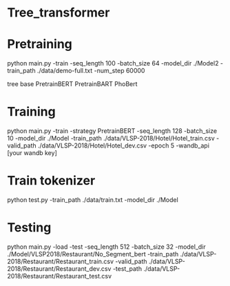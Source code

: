 # Tree_transformer

# Pretraining

python main.py -train -seq_length 100 -batch_size 64 -model_dir ./Model2 -train_path ./data/demo-full.txt -num_step 60000


tree base PretrainBERT PretrainBART PhoBert
# Training 
python main.py -train -strategy PretrainBERT -seq_length 128 -batch_size 10 -model_dir ./Model -train_path ./data/VLSP-2018/Hotel/Hotel_train.csv -valid_path ./data/VLSP-2018/Hotel/Hotel_dev.csv -epoch 5 -wandb_api [your wandb key]


# Train tokenizer
python test.py -train_path ./data/train.txt -model_dir ./Model

# Testing

python main.py -load -test -seq_length 512 -batch_size 32 -model_dir ./Model/VLSP2018/Restaurant/No_Segment_bert -train_path ./data/VLSP-2018/Restaurant/Restaurant_train.csv -valid_path ./data/VLSP-2018/Restaurant/Restaurant_dev.csv -test_path ./data/VLSP-2018/Restaurant/Restaurant_test.csv